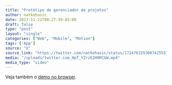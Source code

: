 ```yaml
---
title: "Protótipo de gerenciador de projetos"
author: natkohasic
date: 2023-11-21T08:27:59-03:00
draft: false
type: "post"
layout: "single"
categories: ["Web", "Mobile", "Motion"]
tags: ['App']
source: "X"
source_link: "https://twitter.com/natkohasic/status/1724763293007425557"
media: "/uploads/twitter.com_HpT_YZrzE2H0RCGW.mp4"
media_type: "video"
---
```


Veja também o [demo no browser](https://lukeska.github.io/side-project-management-app/).